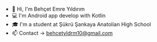 - 👋 Hi, I'm Behçet Emre Yıldırım
- 💻 I'm Android app develop with Kotlin
- 🎓 I'm a student at Şükrü Şankaya Anatolian High School
- 📫 Contact -> behcetyldrm10@gmail.com

<!---
behcetyldrm/behcetyldrm is a ✨ special ✨ repository because its `README.md` (this file) appears on your GitHub profile.
You can click the Preview link to take a look at your changes.
--->
